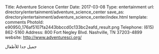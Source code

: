 Title:          Adventure Science Center
Date:           2017-03-08
Type:           entertainment
url:            directory/entertainment/adventure_science_center
save_as:        directory/entertainment/adventure_science_center/index.html
template:       comments
PhotoId:        e90950_176af5107fa2443bbccd0c133bc2eafd_result.png
Telephone:      (615) 862-5160
Address:        800 Fort Negley Blvd. Nashville, TN 37203-4899
website:        http://www.adventuresci.org/

جميل جدا للأطفال